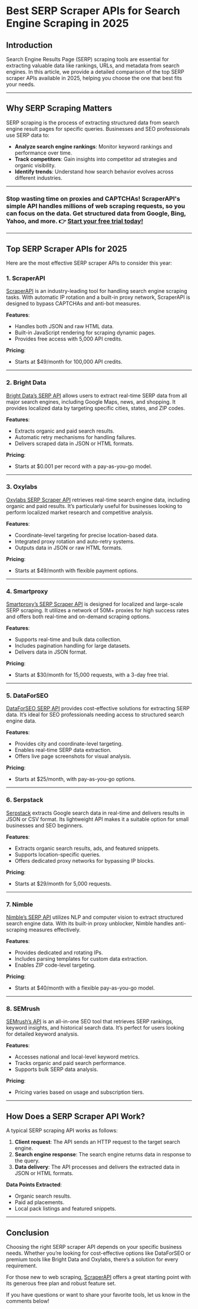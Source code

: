 # Best SERP Scraper APIs for Search Engine Scraping in 2025

## Introduction

Search Engine Results Page (SERP) scraping tools are essential for extracting valuable data like rankings, URLs, and metadata from search engines. In this article, we provide a detailed comparison of the top SERP scraper APIs available in 2025, helping you choose the one that best fits your needs.

---

## Why SERP Scraping Matters

SERP scraping is the process of extracting structured data from search engine result pages for specific queries. Businesses and SEO professionals use SERP data to:

- **Analyze search engine rankings**: Monitor keyword rankings and performance over time.
- **Track competitors**: Gain insights into competitor ad strategies and organic visibility.
- **Identify trends**: Understand how search behavior evolves across different industries.

---

### Stop wasting time on proxies and CAPTCHAs! ScraperAPI's simple API handles millions of web scraping requests, so you can focus on the data. Get structured data from Google, Bing, Yahoo, and more. 👉 [Start your free trial today!](https://bit.ly/Scraperapi)

---

## Top SERP Scraper APIs for 2025

Here are the most effective SERP scraper APIs to consider this year:

### 1. ScraperAPI

[ScraperAPI](https://bit.ly/Scraperapi) is an industry-leading tool for handling search engine scraping tasks. With automatic IP rotation and a built-in proxy network, ScraperAPI is designed to bypass CAPTCHAs and anti-bot measures.

**Features**:
- Handles both JSON and raw HTML data.
- Built-in JavaScript rendering for scraping dynamic pages.
- Provides free access with 5,000 API credits.

**Pricing**:
- Starts at $49/month for 100,000 API credits.

---

### 2. Bright Data

[Bright Data’s SERP API](https://brightdata.com/) allows users to extract real-time SERP data from all major search engines, including Google Maps, news, and shopping. It provides localized data by targeting specific cities, states, and ZIP codes.

**Features**:
- Extracts organic and paid search results.
- Automatic retry mechanisms for handling failures.
- Delivers scraped data in JSON or HTML formats.

**Pricing**:
- Starts at $0.001 per record with a pay-as-you-go model.

---

### 3. Oxylabs

[Oxylabs SERP Scraper API](https://oxylabs.io/) retrieves real-time search engine data, including organic and paid results. It’s particularly useful for businesses looking to perform localized market research and competitive analysis.

**Features**:
- Coordinate-level targeting for precise location-based data.
- Integrated proxy rotation and auto-retry systems.
- Outputs data in JSON or raw HTML formats.

**Pricing**:
- Starts at $49/month with flexible payment options.

---

### 4. Smartproxy

[Smartproxy’s SERP Scraper API](https://smartproxy.com/) is designed for localized and large-scale SERP scraping. It utilizes a network of 50M+ proxies for high success rates and offers both real-time and on-demand scraping options.

**Features**:
- Supports real-time and bulk data collection.
- Includes pagination handling for large datasets.
- Delivers data in JSON format.

**Pricing**:
- Starts at $30/month for 15,000 requests, with a 3-day free trial.

---

### 5. DataForSEO

[DataForSEO SERP API](https://dataforseo.com/) provides cost-effective solutions for extracting SERP data. It’s ideal for SEO professionals needing access to structured search engine data.

**Features**:
- Provides city and coordinate-level targeting.
- Enables real-time SERP data extraction.
- Offers live page screenshots for visual analysis.

**Pricing**:
- Starts at $25/month, with pay-as-you-go options.

---

### 6. Serpstack

[Serpstack](https://serpstack.com/) extracts Google search data in real-time and delivers results in JSON or CSV format. Its lightweight API makes it a suitable option for small businesses and SEO beginners.

**Features**:
- Extracts organic search results, ads, and featured snippets.
- Supports location-specific queries.
- Offers dedicated proxy networks for bypassing IP blocks.

**Pricing**:
- Starts at $29/month for 5,000 requests.

---

### 7. Nimble

[Nimble’s SERP API](https://nimbleway.com/) utilizes NLP and computer vision to extract structured search engine data. With its built-in proxy unblocker, Nimble handles anti-scraping measures effectively.

**Features**:
- Provides dedicated and rotating IPs.
- Includes parsing templates for custom data extraction.
- Enables ZIP code-level targeting.

**Pricing**:
- Starts at $40/month with a flexible pay-as-you-go model.

---

### 8. SEMrush

[SEMrush’s API](https://semrush.com/) is an all-in-one SEO tool that retrieves SERP rankings, keyword insights, and historical search data. It’s perfect for users looking for detailed keyword analysis.

**Features**:
- Accesses national and local-level keyword metrics.
- Tracks organic and paid search performance.
- Supports bulk SERP data analysis.

**Pricing**:
- Pricing varies based on usage and subscription tiers.

---

## How Does a SERP Scraper API Work?

A typical SERP scraping API works as follows:

1. **Client request**: The API sends an HTTP request to the target search engine.
2. **Search engine response**: The search engine returns data in response to the query.
3. **Data delivery**: The API processes and delivers the extracted data in JSON or HTML formats.

**Data Points Extracted**:
- Organic search results.
- Paid ad placements.
- Local pack listings and featured snippets.

---

## Conclusion

Choosing the right SERP scraper API depends on your specific business needs. Whether you’re looking for cost-effective options like DataForSEO or premium tools like Bright Data and Oxylabs, there’s a solution for every requirement.

For those new to web scraping, [ScraperAPI](https://bit.ly/Scraperapi) offers a great starting point with its generous free plan and robust feature set.

If you have questions or want to share your favorite tools, let us know in the comments below!
